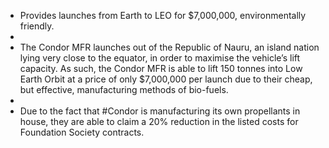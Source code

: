 - Provides launches from Earth to LEO for $7,000,000, environmentally friendly.
-
- The Condor MFR launches out of the Republic of Nauru, an island nation lying very close to the equator, in order to maximise the vehicle’s lift capacity. As such, the Condor MFR is able to lift 150 tonnes into Low Earth Orbit at a price of only $7,000,000 per launch due to their cheap, but effective, manufacturing methods of bio-fuels.
-
- Due to the fact that #Condor is manufacturing its own propellants in house, they are able to claim a 20% reduction in the listed costs for Foundation Society contracts.